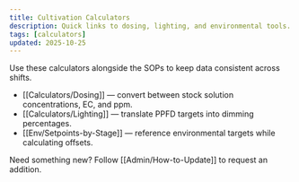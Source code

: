 ```yaml
---
title: Cultivation Calculators
description: Quick links to dosing, lighting, and environmental tools.
tags: [calculators]
updated: 2025-10-25
---
```


Use these calculators alongside the SOPs to keep data consistent across shifts.

- [[Calculators/Dosing]] — convert between stock solution concentrations, EC, and ppm.
- [[Calculators/Lighting]] — translate PPFD targets into dimming percentages.
- [[Env/Setpoints-by-Stage]] — reference environmental targets while calculating offsets.

Need something new? Follow [[Admin/How-to-Update]] to request an addition.
